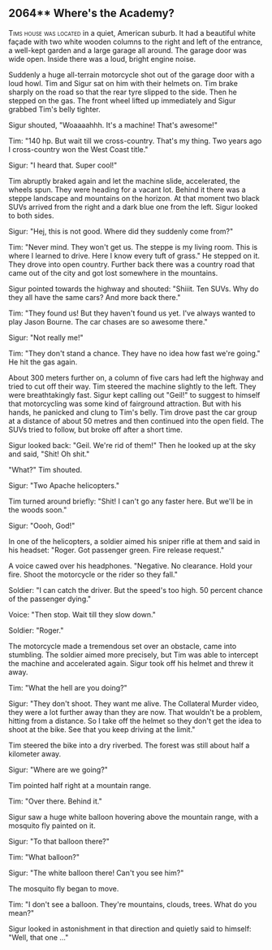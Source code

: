 
## **2064**** Where's the Academy?

<span style="font-variant:small-caps;">Tims house was located</span> in a quiet, American suburb.
It had a beautiful white façade with two white wooden columns to the right and left of the entrance, a well-kept garden and a large garage all around.
The garage door was wide open.
Inside there was a loud, bright engine noise.

Suddenly a huge all-terrain motorcycle shot out of the garage door with a loud howl.
Tim and Sigur sat on him with their helmets on.
Tim brake sharply on the road so that the rear tyre slipped to the side.
Then he stepped on the gas.
The front wheel lifted up immediately and Sigur grabbed Tim's belly tighter.

Sigur shouted, "Woaaaahhh.
It's a machine!
That's awesome!"

Tim: "140 hp.
But wait till we cross-country.
That's my thing.
Two years ago I cross-country won the West Coast title."

Sigur: "I heard that. Super cool!"

Tim abruptly braked again and let the machine slide, accelerated, the wheels spun.
They were heading for a vacant lot.
Behind it there was a steppe landscape and mountains on the horizon.
At that moment two black SUVs arrived from the right and a dark blue one from the left.
Sigur looked to both sides.

Sigur: "Hej, this is not good.
Where did they suddenly come from?"

Tim: "Never mind.
They won't get us.
The steppe is my living room.
This is where I learned to drive.
Here I know every tuft of grass." He stepped on it.
They drove into open country.
Further back there was a country road that came out of the city and got lost somewhere in the mountains.

Sigur pointed towards the highway and shouted: "Shiiit.
Ten SUVs.
Why do they all have the same cars?
And more back there."

Tim: "They found us!
But they haven't found us yet.
I've always wanted to play Jason Bourne.
The car chases are so awesome there."

Sigur: "Not really me!"

Tim: "They don't stand a chance.
They have no idea how fast we're going." He hit the gas again.

About 300 meters further on, a column of five cars had left the highway and tried to cut off their way.
Tim steered the machine slightly to the left.
They were breathtakingly fast.
Sigur kept calling out "Geil!" to suggest to himself that motorcycling was some kind of fairground attraction.
But with his hands, he panicked and clung to Tim's belly.
Tim drove past the car group at a distance of about 50 metres and then continued into the open field.
The SUVs tried to follow, but broke off after a short time.

Sigur looked back: "Geil.
We're rid of them!" Then he looked up at the sky and said, "Shit!
Oh shit."

"What?" Tim shouted.

Sigur: "Two Apache helicopters."

Tim turned around briefly: "Shit!
I can't go any faster here.
But we'll be in the woods soon."

Sigur: "Oooh, God!"

In one of the helicopters, a soldier aimed his sniper rifle at them and said in his headset: "Roger.
Got passenger green.
Fire release request."

A voice cawed over his headphones.
"Negative.
No clearance.
Hold your fire.
Shoot the motorcycle or the rider so they fall."

Soldier: "I can catch the driver.
But the speed's too high.
50 percent chance of the passenger dying."

Voice: "Then stop.
Wait till they slow down."

Soldier: "Roger."

The motorcycle made a tremendous set over an obstacle, came into stumbling.
The soldier aimed more precisely, but Tim was able to intercept the machine and accelerated again.
Sigur took off his helmet and threw it away.

Tim: "What the hell are you doing?"

Sigur: "They don't shoot.
They want me alive.
The Collateral Murder video, they were a lot further away than they are now.
That wouldn't be a problem, hitting from a distance.
So I take off the helmet so they don't get the idea to shoot at the bike.
See that you keep driving at the limit."

Tim steered the bike into a dry riverbed.
The forest was still about half a kilometer away.

Sigur: "Where are we going?"

Tim pointed half right at a mountain range.

Tim: "Over there.
Behind it."

Sigur saw a huge white balloon hovering above the mountain range, with a mosquito fly painted on it.

Sigur: "To that balloon there?"

Tim: "What balloon?"

Sigur: "The white balloon there!
Can't you see him?"

The mosquito fly began to move.

Tim: "I don't see a balloon.
They're mountains, clouds, trees.
What do you mean?"

Sigur looked in astonishment in that direction and quietly said to himself: "Well, that one ..."

